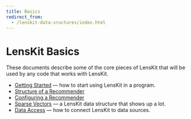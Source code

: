 ```yaml
---
title: Basics
redirect_from:
  - /lenskit-data-sructures/index.html
---
```


# LensKit Basics

These documents describe some of the core pieces of LensKit that will be used
by any code that works with LensKit.

-   [Getting Started](getting-started/) — how to start using LensKit in a program.
-   [Structure of a Recommender](structure/)
-   [Configuring a Recommender](configuration/)
-   [Sparse Vectors](sparse-vectors/) — a LensKit data structure that shows up a lot.
-   [Data Access](data-access/) — how to connect LensKit to data sources.
